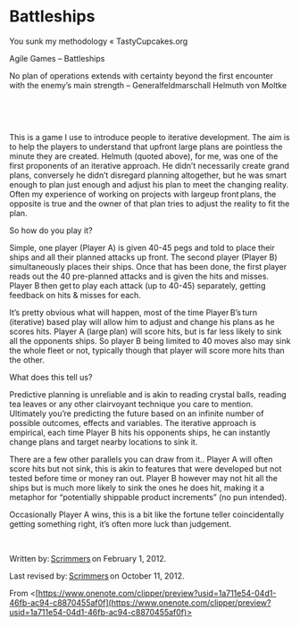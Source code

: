 # Battleships

You sunk my methodology « TastyCupcakes.org&#x20;

Agile Games – Battleships&#x20;

&#x20;

No plan of operations extends with certainty beyond the first encounter with the enemy’s main strength – Generalfeldmarschall Helmuth von Moltke&#x20;

 &#x20;

 &#x20;

This is a game I use to introduce people to iterative development. The aim is to help the players to understand that upfront large plans are pointless the minute they are created. Helmuth (quoted above), for me, was one of the first proponents of an iterative approach. He didn’t necessarily create grand plans, conversely he didn’t disregard planning altogether, but he was smart enough to plan just enough and adjust his plan to meet the changing reality. Often my experience of working on projects with largeup front plans, the opposite is true and the owner of that plan tries to adjust the reality to fit the plan.&#x20;

&#x20;

So how do you play it?&#x20;

Simple, one player (Player A) is given 40-45 pegs and told to place their ships and all their planned attacks up front. The second player (Player B) simultaneously places their ships. Once that has been done, the first player reads out the 40 pre-planned attacks and is given the hits and misses. Player B then get to play each attack (up to 40-45) separately, getting feedback on hits & misses for each.&#x20;

&#x20;

It’s pretty obvious what will happen, most of the time Player B’s turn (iterative) based play will allow him to adjust and change his plans as he scores hits. Player A (large plan) will score hits, but is far less likely to sink all the opponents ships. So player B being limited to 40 moves also may sink the whole fleet or not, typically though that player will score more hits than the other.&#x20;

&#x20;

What does this tell us?&#x20;

Predictive planning is unreliable and is akin to reading crystal balls, reading tea leaves or any other clairvoyant technique you care to mention. Ultimately you’re predicting the future based on an infinite number of possible outcomes, effects and variables. The iterative approach is empirical, each time Player B hits his opponents ships, he can instantly change plans and target nearby locations to sink it.&#x20;

&#x20;

There are a few other parallels you can draw from it.. Player A will often score hits but not sink, this is akin to features that were developed but not tested before time or money ran out. Player B however may not hit all the ships but is much more likely to sink the ones he does hit, making it a metaphor for “potentially shippable product increments” (no pun intended).&#x20;

&#x20;

Occasionally Player A wins, this is a bit like the fortune teller coincidentally getting something right, it’s often more luck than judgement.&#x20;

  &#x20;

Written by: [Scrimmers](http://tastycupcakes.org/author/jameshurricanefour-com/) on February 1, 2012.&#x20;

Last revised by: [Scrimmers](http://tastycupcakes.org/author/jameshurricanefour-com/) on October 11, 2012.&#x20;

&#x20;

From <[https://www.onenote.com/clipper/preview?usid=1a711e54-04d1-46fb-ac94-c8870455af0f](https://www.onenote.com/clipper/preview?usid=1a711e54-04d1-46fb-ac94-c8870455af0f)> &#x20;
